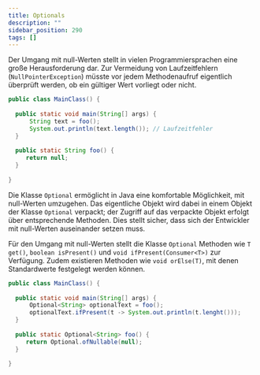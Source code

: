 ```yaml
---
title: Optionals
description: ""
sidebar_position: 290
tags: []
---
```


Der Umgang mit null-Werten stellt in vielen Programmiersprachen eine große Herausforderung dar. Zur Vermeidung von Laufzeitfehlern (`NullPointerException`) müsste vor jedem Methodenaufruf eigentlich überprüft werden, ob ein gültiger Wert vorliegt oder nicht.

```java
public class MainClass() {
  
  public static void main(String[] args) {
      String text = foo();
      System.out.println(text.length()); // Laufzeitfehler
  }
  
  public static String foo() {
     return null;
  }
    
}
```

Die Klasse `Optional` ermöglicht in Java eine komfortable Möglichkeit, mit null-Werten umzugehen. Das eigentliche Objekt wird dabei in einem Objekt der Klasse `Optional` verpackt; der Zugriff auf das verpackte Objekt erfolgt über entsprechende Methoden. Dies 
stellt sicher, dass sich der Entwickler mit null-Werten auseinander setzen muss.

Für den Umgang mit null-Werten stellt die Klasse `Optional` Methoden wie `T get()`, `boolean isPresent()` und `void ifPresent(Consumer<T>)` zur Verfügung. Zudem existieren Methoden wie `void orElse(T)`, mit denen Standardwerte festgelegt werden können.

```java
public class MainClass() {
  
  public static void main(String[] args) {
      Optional<String> optionalText = foo();
      optionalText.ifPresent(t -> System.out.println(t.lenght()));
  }
  
  public static Optional<String> foo() {
     return Optional.ofNullable(null);
  }
    
}
```
